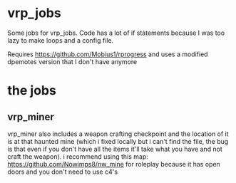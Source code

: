 # vrp_jobs
Some jobs for vrp_jobs. Code has a lot of if statements because I was too lazy to make loops and a config file.

Requires https://github.com/Mobius1/rprogress and uses a modified dpemotes version that I don't have anymore

# the jobs
## vrp_miner

vrp_miner also includes a weapon crafting checkpoint and the location of it is at that haunted mine (which i fixed locally but i can't find the file, the bug is that even if you don't have all the items it'll take what you have and not craft the weapon).
i recommend using this map: https://github.com/Nowimps8/nw_mine for roleplay because it has open doors and you don't need to use c4's
